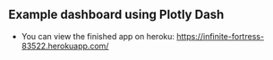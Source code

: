 ## Example dashboard using Plotly Dash

* You can view the finished app on heroku: https://infinite-fortress-83522.herokuapp.com/
